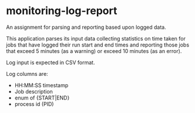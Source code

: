 # monitoring-log-report
An assignment for parsing and reporting based upon logged data.


This application parses its input data collecting statistics on time taken for jobs
that have logged their run start and end times and reporting those jobs
that exceed 5 minutes (as a warning) or exceed 10 minutes (as an error).

Log input is expected in CSV format.

Log columns are:
- HH:MM:SS timestamp
- Job description
- enum of {START|END}
- process id (PID)



